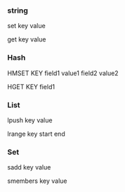 ### string

set key value

get key value

### Hash

HMSET   KEY  field1 value1 field2 value2

HGET    KEY  field1

### List

lpush key value

lrange key start end

### Set

sadd key value

smembers key value	